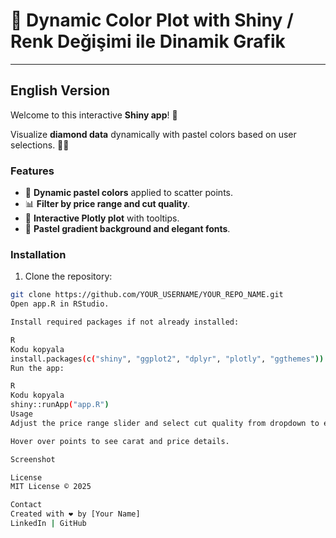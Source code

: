 # 🎨 Dynamic Color Plot with Shiny / Renk Değişimi ile Dinamik Grafik

---

## **English Version**

Welcome to this interactive **Shiny app**! 🌟  

Visualize **diamond data** dynamically with pastel colors based on user selections. 💎🎨  

### **Features**
- 🌈 **Dynamic pastel colors** applied to scatter points.  
- 📊 **Filter by price range and cut quality**.  
- 🔹 **Interactive Plotly plot** with tooltips.  
- 🎨 **Pastel gradient background and elegant fonts**.  

### **Installation**
1. Clone the repository:  
```bash
git clone https://github.com/YOUR_USERNAME/YOUR_REPO_NAME.git
Open app.R in RStudio.

Install required packages if not already installed:

R
Kodu kopyala
install.packages(c("shiny", "ggplot2", "dplyr", "plotly", "ggthemes"))
Run the app:

R
Kodu kopyala
shiny::runApp("app.R")
Usage
Adjust the price range slider and select cut quality from dropdown to explore diamonds.

Hover over points to see carat and price details.

Screenshot

License
MIT License © 2025

Contact
Created with ❤️ by [Your Name]
LinkedIn | GitHub

